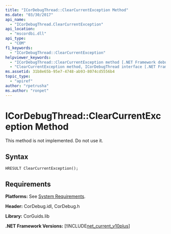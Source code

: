 ```yaml
---
title: "ICorDebugThread::ClearCurrentException Method"
ms.date: "03/30/2017"
api_name: 
  - "ICorDebugThread.ClearCurrentException"
api_location: 
  - "mscordbi.dll"
api_type: 
  - "COM"
f1_keywords: 
  - "ICorDebugThread::ClearCurrentException"
helpviewer_keywords: 
  - "ICorDebugThread::ClearCurrentException method [.NET Framework debugging]"
  - "ClearCurrentException method, ICorDebugThread interface [.NET Framework debugging]"
ms.assetid: 31b8e65b-95e7-4748-ab93-8074cd5556b4
topic_type: 
  - "apiref"
author: "rpetrusha"
ms.author: "ronpet"
---
```

# ICorDebugThread::ClearCurrentException Method
This method is not implemented. Do not use it.  
  
## Syntax  
  
```  
HRESULT ClearCurrentException();  
```  
  
## Requirements  
 **Platforms:** See [System Requirements](../../../../docs/framework/get-started/system-requirements.md).  
  
 **Header:** CorDebug.idl, CorDebug.h  
  
 **Library:** CorGuids.lib  
  
 **.NET Framework Versions:** [!INCLUDE[net_current_v10plus](../../../../includes/net-current-v10plus-md.md)]
